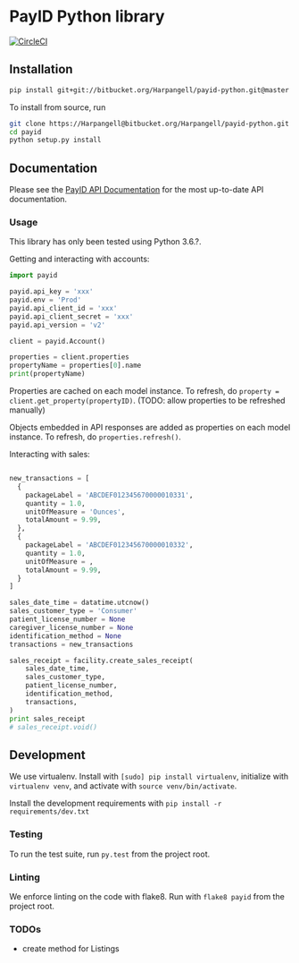 # PayID Python library

[![CircleCI](https://circleci.com/bb/Harpangell/payid-python/tree/master.svg?style=svg&circle-token=3e47a0118e8b37d59b9dae0d884468d3f8f94c99)](https://circleci.com/bb/Harpangell/payid-python/tree/master)

## Installation

```bash
pip install git+git://bitbucket.org/Harpangell/payid-python.git@master
```

To install from source, run

```bash
git clone https://Harpangell@bitbucket.org/Harpangell/payid-python.git
cd payid
python setup.py install
```

## Documentation

Please see the [PayID API Documentation](https://api-co.payid.com/Documentation/#getting-started) for the most up-to-date API documentation.

### Usage

This library has only been tested using Python 3.6.?.

Getting and interacting with accounts:

```python
import payid

payid.api_key = 'xxx'
payid.env = 'Prod'
payid.api_client_id = 'xxx'
payid.api_client_secret = 'xxx'
payid.api_version = 'v2'

client = payid.Account()

properties = client.properties
propertyName = properties[0].name
print(propertyName)
```

Properties are cached on each model instance. To refresh, do `property = client.get_property(propertyID)`. (TODO: allow properties to be refreshed manually)

Objects embedded in API responses are added as properties on each model instance. To refresh, do `properties.refresh()`.

Interacting with sales:

```python

new_transactions = [
  {
    packageLabel = 'ABCDEF012345670000010331',
    quantity = 1.0,
    unitOfMeasure = 'Ounces',
    totalAmount = 9.99,
  },
  {
    packageLabel = 'ABCDEF012345670000010332',
    quantity = 1.0,
    unitOfMeasure = ,
    totalAmount = 9.99,
  }
]

sales_date_time = datatime.utcnow()
sales_customer_type = 'Consumer'
patient_license_number = None
caregiver_license_number = None
identification_method = None
transactions = new_transactions

sales_receipt = facility.create_sales_receipt(
    sales_date_time,
    sales_customer_type,
    patient_license_number,
    identification_method,
    transactions,
)
print sales_receipt
# sales_receipt.void()
```

## Development

We use virtualenv. Install with `[sudo] pip install virtualenv`, initialize with `virtualenv venv`, and activate with `source venv/bin/activate`.

Install the development requirements with `pip install -r requirements/dev.txt`

### Testing

To run the test suite, run `py.test` from the project root.

### Linting

We enforce linting on the code with flake8. Run with `flake8 payid` from the project root.

### TODOs

- create method for Listings
